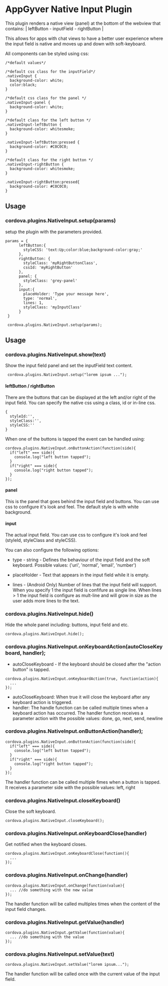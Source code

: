 # AppGyver Native Input Plugin

This plugin renders a native view (panel) at the bottom of the webview that contains:
 | leftButton - inputField - rightButton |

This allows for apps with chat views to have a better user experience where
the input field is native and moves up and down with soft-keyboard.

All components can be styled using css:
```
/*default values*/

/*default css class for the inputField*/
.nativeInput {
  background-color: white;
  color:black;
}

/*default css class for the panel */
.nativeInput-panel {
  background-color: white;
}

/*default class for the left button */
.nativeInput-leftButton {
  background-color: whitesmoke;
}

.nativeInput-leftButton:pressed {
  background-color: #C0C0C0;
}

/*default class for the right button */
.nativeInput-rightButton {
  background-color: whitesmoke;
}

.nativeInput-rightButton:pressed{
  background-color: #C0C0C0;
}
```

## Usage
### cordova.plugins.NativeInput.setup(params)
setup the plugin with the parameters provided.
```
params = {
      leftButton:{
        styleCSS: 'text:Up;color:blue;background-color:gray;'
      },
      rightButton: {
        styleClass: 'myRightButtonClass',
        cssId: 'myRightButton'
      },
      panel: {
        styleClass: 'grey-panel'
      },
      input:{
        placeHolder: 'Type your message here',
        type: 'normal',
        lines: 1,
        styleClass: 'myInputClass'
      }
 }

 cordova.plugins.NativeInput.setup(params);
```

## Usage
### cordova.plugins.NativeInput.show(text)
Show the input field panel and set the inputField text content.
```
 cordova.plugins.NativeInput.setup("lorem ipsum ...");
```

#### leftButton / rightButton
There are the buttons that can be displayed at the left and/or right of the input field.
You can specify the native css using a class, id or in-line css.
```
{
  styleId:'',
  styleClass:'',
  styleCSS:''
}
```
When one of the buttons is tapped the event can be handled using:

```
cordova.plugins.NativeInput.onButtonAction(function(side){
  if("left" === side){
    console.log("left button tapped");
  }
  if("right" === side){
    console.log("right button tapped");
  }
});
```

#### panel
This is the panel that goes behind the input field and buttons.
You can use css to configure it's look and feel.
The default style is with white background.


#### input
The actual input field.
You can use css to configure it's look and feel (styleId, styleClass and styleCSS).

You can also configure the following options:

* type - string - Defines the behaviour of the input field and the soft keyboard. Possible values: ('uri', 'normal', 'email', 'number')

* placeHolder - Text that appears in the input field while it is empty.

* lines - (Android Only) Number of lines that the input field will support. When you specify 1 the input field is confifure as single line.
When lines > 1 the input field is configure as mult-line and will grow in size as the user adds more lines to the text.

### cordova.plugins.NativeInput.hide()
Hide the whole panel including: buttons, input field and etc.
```
cordova.plugins.NativeInput.hide();
```

### cordova.plugins.NativeInput.onKeyboardAction(autoCloseKeyboard, handler);

* autoCloseKeyboard - If the keyboard should be closed after the "action button"
is tapped.

```
cordova.plugins.NativeInput.onKeyboardAction(true, function(action){
  ...
});

```
* autoCloseKeyboard: When true it will close the keyboard after any keyboard action is triggered.
* handler: The handle function can be called multiple times when a keyboard action has occurred.
The handler function receives a parameter action with the possible values: done, go, next, send, newline

### cordova.plugins.NativeInput.onButtonAction(handler);
```
cordova.plugins.NativeInput.onButtonAction(function(side){
  if("left" === side){
    console.log("left button tapped");
  }
  if("right" === side){
    console.log("right button tapped");
  }
});
```

The handler function can be called multiple fimes when a button is tapped. It receives a parameter side with the possible values: left, right

### cordova.plugins.NativeInput.closeKeyboard()
Close the soft keyboard.
```
cordova.plugins.NativeInput.closeKeyboard();
```

### cordova.plugins.NativeInput.onKeyboardClose(handler)
Get notified when the keyboard closes.
```
cordova.plugins.NativeInput.onKeyboardClose(function(){
  ...
});
```

### cordova.plugins.NativeInput.onChange(handler)
```
cordova.plugins.NativeInput.onChange(function(value){
  ... //do something with the new value
});
```
The handler function will be called multiples times when the content of the input field changes.

### cordova.plugins.NativeInput.getValue(handler)
```
cordova.plugins.NativeInput.getValue(function(value){
  ... //do something with the value
});
```

### cordova.plugins.NativeInput.setValue(text)
```
cordova.plugins.NativeInput.setValue("lorem ipsum...");
```
The handler function will be called once with the current value of the input field.
